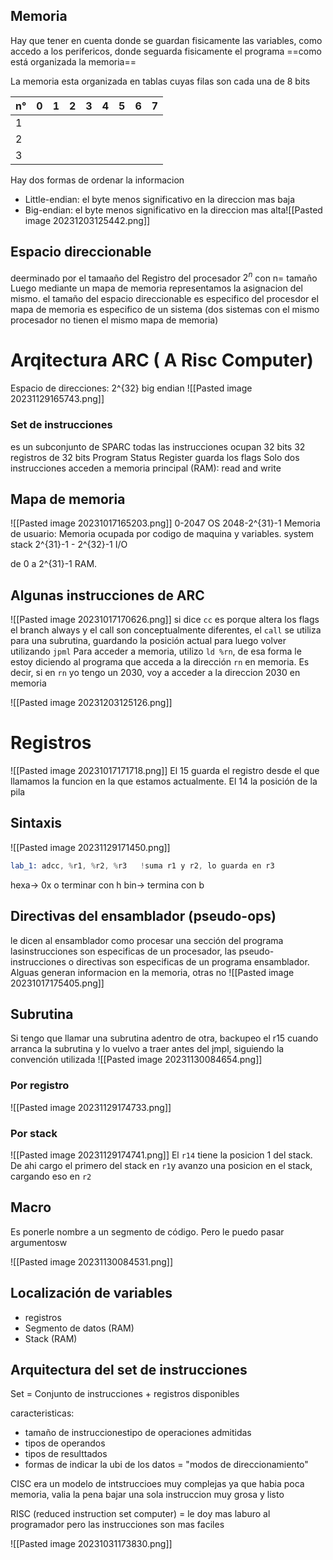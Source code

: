 ## Memoria
Hay que tener en cuenta donde se guardan fisicamente las variables, como accedo a los perifericos, donde seguarda fisicamente el programa
==como está organizada la memoria==

La memoria esta organizada en tablas cuyas filas son cada una de 8 bits

| n°  | 0   | 1   | 2   | 3   | 4   | 5   | 6   | 7   |
| --- | --- | --- | --- | --- | --- | --- | --- | --- |
| 1   |     |     |     |     |     |     |     |     |
| 2   |     |     |     |     |     |     |     |     |
| 3    |     |     |     |     |     |     |     |     |

Hay dos formas de ordenar la informacion
- Little-endian: el byte menos significativo en la direccion mas baja
- Big-endian: el byte menos significativo en la direccion mas alta![[Pasted image 20231203125442.png]]
## Espacio direccionable
deerminado por el tamaaño del Registro del procesador
$2^n$ con n= tamaño
Luego mediante un mapa de memoria representamos la asignacion del mismo.
el tamaño del espacio direccionable es especifico del procesdor
el mapa de memoria es especifico de un sistema (dos sistemas con el mismo procesador no tienen el mismo mapa de memoria)

# Arqitectura ARC ( A Risc Computer)
Espacio de direcciones: 2^{32}
big endian
![[Pasted image 20231129165743.png]]

### Set de instrucciones
es un subconjunto de SPARC
todas las instrucciones ocupan 32 bits
32 registros de 32 bits
Program Status Register guarda los flags
Solo dos instrucciones acceden a memoria principal (RAM): read and write

## Mapa de memoria
![[Pasted image 20231017165203.png]]
0-2047 OS
2048-2^{31}-1 Memoria de usuario: Memoria ocupada por codigo de maquina y variables.  system stack
2^{31}-1 - 2^{32}-1 I/O

de 0 a 2^{31}-1 RAM.


## Algunas instrucciones de ARC 
![[Pasted image 20231017170626.png]]
si  dice `cc` es porque altera los flags
el branch always y el call son conceptualmente diferentes, el `call` se utiliza para una subrutina, guardando la posición actual para luego volver utilizando `jpml` 
Para acceder a memoria, utilizo `ld %rn`, de esa forma le estoy diciendo al programa que acceda a la dirección `rn` en memoria. Es decir, si en `rn` yo tengo un 2030, voy a acceder a la direccion 2030 en memoria

![[Pasted image 20231203125126.png]]
# Registros
![[Pasted image 20231017171718.png]]
El 15 guarda el registro desde el que llamamos la funcion en la que estamos actualmente. El 14 la posición de la pila

## Sintaxis
![[Pasted image 20231129171450.png]]
```asm
lab_1: adcc, %r1, %r2, %r3   !suma r1 y r2, lo guarda en r3
```
hexa-> 0x o terminar con h
bin-> termina con b

## Directivas del ensamblador (pseudo-ops)
le dicen al ensamblador como procesar una sección del programa
lasinstrucciones son especificas de un procesador, las pseudo-instrucciones o directivas son especificas de un programa ensamblador. 
Alguas generan informacion   en la memoria, otras no
![[Pasted image 20231017175405.png]]

## Subrutina
Si tengo que llamar una subrutina adentro de otra, backupeo el r15 cuando arranca la subrutina y lo vuelvo a traer antes del jmpl, siguiendo la convención utilizada ![[Pasted image 20231130084654.png]]
### Por registro
![[Pasted image 20231129174733.png]]
### Por stack
![[Pasted image 20231129174741.png]]
El `r14` tiene la posicion 1 del stack. De ahi cargo el primero del stack en `r1`y avanzo una posicion en el stack, cargando eso en `r2`
## Macro
Es ponerle nombre a un segmento de código. Pero le puedo pasar argumentosw

![[Pasted image 20231130084531.png]]
## Localización de variables
- registros
- Segmento de datos (RAM)
- Stack (RAM)


## Arquitectura del set de instrucciones
Set = Conjunto de instrucciones + registros disponibles

caracteristicas:
- tamaño de instruccionestipo de operaciones admitidas
- tipos de operandos
- tipos de resulttados
- formas de indicar la ubi de los datos = "modos de direccionamiento"

CISC era un modelo de intstruccioes muy complejas ya que habia poca memoria, valia la pena bajar una sola instruccion muy grosa y listo

RISC (reduced instruction set computer) = le doy mas laburo al programador pero las instrucciones son mas faciles

![[Pasted image 20231031173830.png]]


